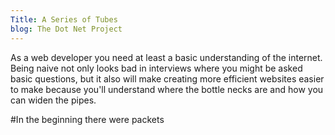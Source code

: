 ```yaml
---
Title: A Series of Tubes
blog: The Dot Net Project
---
```


As a web developer you need at least a basic understanding of the internet. Being naive not only looks bad in interviews where you might be asked basic questions, but it also will make creating more efficient websites easier to make because you'll understand where the bottle necks are and how you can widen the pipes.

#In the beginning there were packets
